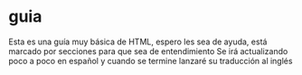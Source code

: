 # guia
Esta es una guía muy básica de HTML, espero les sea de ayuda, está marcado por secciones para que sea de entendimiento
Se irá actualizando poco a poco en español y cuando se termine lanzaré su traducción al inglés
